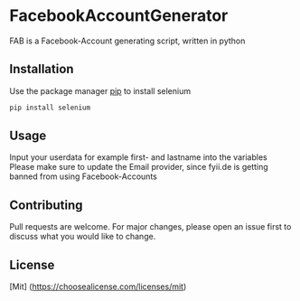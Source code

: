 # FacebookAccountGenerator
FAB is a Facebook-Account generating script, written in python

## Installation
Use the package manager [pip](https://pip.pypa.io/en/stable) to install selenium

```bash
pip install selenium
```

## Usage
Input your userdata for example first- and lastname into the variables
Please make sure to update the Email provider, since fyii.de is getting banned from using Facebook-Accounts

## Contributing
Pull requests are welcome. For major changes, please open an issue first to discuss what you would like to change.

## License
[Mit] (https://choosealicense.com/licenses/mit)
